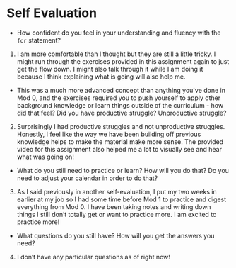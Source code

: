 # Self Evaluation

- How confident do you feel in your understanding and fluency with the `for` statement?

1. I am more comfortable than I thought but they are still a little tricky. I might run through the exercises provided in this assignment again to just get the flow down. I might also talk through it while I am doing it because I think explaining what is going will also help me.

- This was a much more advanced concept than anything you've done in Mod 0, and the exercises required you to push yourself to apply other background knowledge or learn things outside of the curriculum - how did that feel? Did you have productive struggle? Unproductive struggle?

2. Surprisingly I had productive struggles and not unproductive struggles. Honestly, I feel like the way we have been building off previous knowledge helps to make the material make more sense. The provided video for this assignment also helped me a lot to visually see and hear what was going on!


- What do you still need to practice or learn? How will you do that? Do you need to adjust your calendar in order to do that?

3. As I said previously in another self-evaluation, I put my two weeks in earlier at my job so I had some time before Mod 1 to practice and digest everything from Mod 0. I have been taking notes and writing down things I still don’t totally get or want to practice more. I am excited to practice more! 

- What questions do you still have? How will you get the answers you need?

4. I don’t have any particular questions as of right now! 